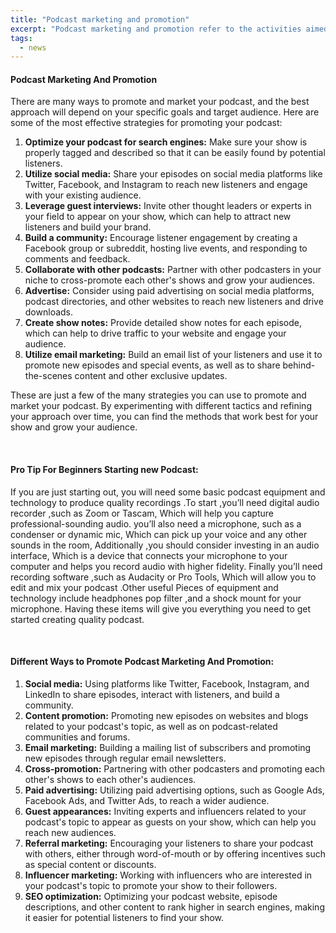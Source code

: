 ```yaml
---
title: "Podcast marketing and promotion"
excerpt: "Podcast marketing and promotion refer to the activities aimed at increasing the visibility and reach of your podcast to attract more listeners and grow your audience."
tags:
  - news
---
```


#### Podcast Marketing And Promotion

<p class="text-md">
There are many ways to promote and market your podcast, and the best approach will depend on your specific goals and target audience. Here are some of the most effective strategies for promoting your podcast:
</p>

1. **Optimize your podcast for search engines:** Make sure your show is properly tagged and described so that it can be easily found by potential listeners.
1. **Utilize social media:** Share your episodes on social media platforms like Twitter, Facebook, and Instagram to reach new listeners and engage with your existing audience.
1. **Leverage guest interviews:** Invite other thought leaders or experts in your field to appear on your show, which can help to attract new listeners and build your brand.
1. **Build a community:** Encourage listener engagement by creating a Facebook group or subreddit, hosting live events, and responding to comments and feedback.
1. **Collaborate with other podcasts:** Partner with other podcasters in your niche to cross-promote each other's shows and grow your audiences.
1. **Advertise:** Consider using paid advertising on social media platforms, podcast directories, and other websites to reach new listeners and drive downloads.
1. **Create show notes:** Provide detailed show notes for each episode, which can help to drive traffic to your website and engage your audience.
1. **Utilize email marketing:** Build an email list of your listeners and use it to promote new episodes and special events, as well as to share behind-the-scenes content and other exclusive updates.

<p class="text-md">
These are just a few of the many strategies you can use to promote and market your podcast. By experimenting with different tactics and refining your approach over time, you can find the methods that work best for your show and grow your audience.
</p>

<br>

#### Pro Tip For Beginners Starting new Podcast:

<p class="text-md">
If you are just starting out, you will need some basic podcast equipment and technology to produce quality recordings .To start ,you’ll need digital audio recorder ,such as Zoom or Tascam, Which will help you capture professional-sounding audio. you’ll also need a microphone, such as a condenser or dynamic mic, Which can pick up your voice and any other sounds in the room, Additionally ,you should consider investing in an audio interface, Which is a device that connects your microphone to your computer and helps you record audio with higher fidelity. Finally you’ll need recording software ,such as Audacity or Pro Tools, Which will allow you to edit and mix your podcast .Other useful Pieces of equipment and technology include headphones pop filter ,and a shock mount for your microphone. Having these items will give you everything you need to get started creating quality podcast.
</p>

<br>

#### Different Ways to Promote Podcast Marketing And Promotion:

1. **Social media:** Using platforms like Twitter, Facebook, Instagram, and LinkedIn to share episodes, interact with listeners, and build a community.
1. **Content promotion:** Promoting new episodes on websites and blogs related to your podcast's topic, as well as on podcast-related communities and forums.
1. **Email marketing:** Building a mailing list of subscribers and promoting new episodes through regular email newsletters.
1. **Cross-promotion:** Partnering with other podcasters and promoting each other's shows to each other's audiences.
1. **Paid advertising:** Utilizing paid advertising options, such as Google Ads, Facebook Ads, and Twitter Ads, to reach a wider audience.
1. **Guest appearances:** Inviting experts and influencers related to your podcast's topic to appear as guests on your show, which can help you reach new audiences.
1. **Referral marketing:** Encouraging your listeners to share your podcast with others, either through word-of-mouth or by offering incentives such as special content or discounts.
1. **Influencer marketing:** Working with influencers who are interested in your podcast's topic to promote your show to their followers.
1. **SEO optimization:** Optimizing your podcast website, episode descriptions, and other content to rank higher in search engines, making it easier for potential listeners to find your show.
